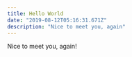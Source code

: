 ```yaml
---
title: Hello World
date: "2019-08-12T05:16:31.671Z"
description: "Nice to meet you, again"
---
```


Nice to meet you, again!

